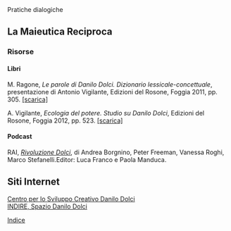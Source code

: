 <link rel="stylesheet" href="https://antonio-vigilante.github.io/filosofia/assets/style.css">

<div class="button green">
Pratiche dialogiche
</div>


## La Maieutica Reciproca 

### Risorse

#### Libri

M. Ragone, _Le parole di Danilo Dolci. Dizionario lessicale-concettuale_, presentazione di Antonio Vigilante, Edizioni del Rosone, Foggia 2011, pp. 305. [[scarica]](ragone--dolci.pdf) 

A. Vigilante, _Ecologia del potere. Studio su Danilo Dolci_, Edizioni del Rosone, Foggia 2012, pp. 523. [[scarica]](vigilante.pdf) 

#### Podcast

RAI, [_Rivoluzione Dolci_](https://www.raiplaysound.it/programmi/rivoluzionedolci), di Andrea Borgnino, Peter Freeman, Vanessa Roghi, Marco Stefanelli.Editor: Luca Franco e Paola Manduca.

## Siti Internet

[Centro per lo Sviluppo Creativo Danilo Dolci](https://danilodolci.org/)  
[INDIRE, Spazio Danilo Dolci](https://www.indire.it/2025/03/25/spazio-dolci-lambiente-online-per-leducazione-alla-nonviolenza/)


[Indice](index)
